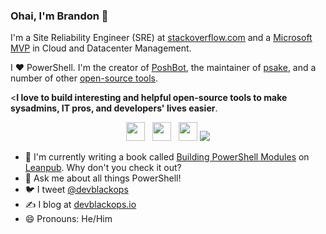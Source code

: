 ### Ohai, I'm Brandon 👋

I'm a Site Reliability Engineer (SRE) at [stackoverflow.com](https://stackoverflow.com/) and a [Microsoft MVP](https://mvp.microsoft.com/en-us/PublicProfile/5003334?fullName=Brandon%20%20Olin) in Cloud and Datacenter Management.

I :heart: PowerShell. I'm the creator of [PoshBot](https://github.com/poshbotio/PoshBot), the maintainer of [psake](https://github.com/psake/psake), and a number of other [open-source tools](https://github.com/devblackops?tab=repositories).

<**I love to build interesting and helpful open-source tools to make sysadmins, IT pros, and developers' lives easier**.

<p align='center'>
<a href="https://dev.to/devblackops"><img height="30" src="https://raw.githubusercontent.com/devblackops/devblackops/master/media/dev.png"></a>&nbsp;&nbsp;
<a href="https://twitter.com/devblackops"><img height="30" src="https://raw.githubusercontent.com/devblackops/devblackops/master/media/twitter.png"></a>&nbsp;&nbsp;
<a href="https://www.patreon.com/devblackops?fan_landing=true"><img height="30" src="https://raw.githubusercontent.com/devblackops/devblackops/master/media/patreon.png"></a>
<img src="https://visitor-badge.glitch.me/badge?page_id=devblackops.visitor-badge">
</p>

- 🔭 I'm currently writing a book called [Building PowerShell Modules](https://leanpub.com/building-powershell-modules) on [Leanpub](https://leanpub.com). Why don't you check it out?
- 💬 Ask me about all things PowerShell!
- 🐦 I tweet [@devblackops](https://twitter.com/devblackops)
- ✍ I blog at [devblackops.io](https://devblackops.io)
- 😄 Pronouns: He/Him

<!--
**devblackops/devblackops** is a ✨ _special_ ✨ repository because its `README.md` (this file) appears on your GitHub profile.

Here are some ideas to get you started:

- 🔭 I’m currently working on ...
- 🌱 I’m currently learning ...
- 👯 I’m looking to collaborate on ...
- 🤔 I’m looking for help with ...
- 💬 Ask me about ...
- 📫 How to reach me: ...
- 😄 Pronouns: ...
- ⚡ Fun fact: ...
-->
